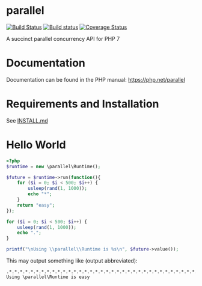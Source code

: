 parallel
========

[![Build Status](https://travis-ci.org/krakjoe/parallel.svg?branch=develop)](https://travis-ci.org/krakjoe/parallel)
[![Build status](https://ci.appveyor.com/api/projects/status/cppfcu6unc0r0h0b?svg=true)](https://ci.appveyor.com/project/krakjoe/parallel)
[![Coverage Status](https://coveralls.io/repos/github/krakjoe/parallel/badge.svg?branch=develop)](https://coveralls.io/github/krakjoe/parallel)

A succinct parallel concurrency API for PHP 7

Documentation
=============

Documentation can be found in the PHP manual: https://php.net/parallel

Requirements and Installation
=============================

See [INSTALL.md](INSTALL.md)

Hello World
===========

```php
<?php
$runtime = new \parallel\Runtime();

$future = $runtime->run(function(){
	for ($i = 0; $i < 500; $i++) {
		usleep(rand(1, 1000));
		echo "*";
	}
    return "easy";
});

for ($i = 0; $i < 500; $i++) {
	usleep(rand(1, 1000));
	echo ".";
}

printf("\nUsing \\parallel\\Runtime is %s\n", $future->value());
```

This may output something like (output abbreviated):

```
.*.*.*.*.*.*.*.*.*.*.*.*.*.*.*.*.*.*.*.*.*.*.*.*.*.*.*.*.*.*.*.*.*.*.*.*.*.*.*.*.*.*.*.*.*.*.*.*.*.*.*.*.*
Using \parallel\Runtime is easy
```

